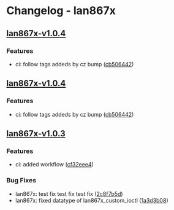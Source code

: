 # Changelog - lan867x

## [lan867x-v1.0.4](https://github.com/kostaond/esp-eth-drivers/releases/tag/lan867x-v1.0.4)

### Features

- ci: follow tags addeds by cz bump ([cb506442](https://github.com/kostaond/esp-eth-drivers/releases/tagcb506442))

## [lan867x-v1.0.4](https://github.com/kostaond/esp-eth-drivers/releases/tag/lan867x-v1.0.4)

### Features

- ci: follow tags addeds by cz bump ([cb506442](https://github.com/kostaond/esp-eth-drivers/releases/tagcb506442))

## [lan867x-v1.0.3](https://github.com/kostaond/esp-eth-drivers/releases/tag/lan867x-v1.0.3)

### Features

- ci: added workflow ([cf32eee4](https://github.com/kostaond/esp-eth-drivers/releases/tagcf32eee4))

### Bug Fixes

- lan867x: test fix test fix test fix ([2c8f7b5d](https://github.com/kostaond/esp-eth-drivers/releases/tag2c8f7b5d))
- lan867x: fixed datatype of lan867x_custom_ioctl ([1a3d3b08](https://github.com/kostaond/esp-eth-drivers/releases/tag1a3d3b08))
